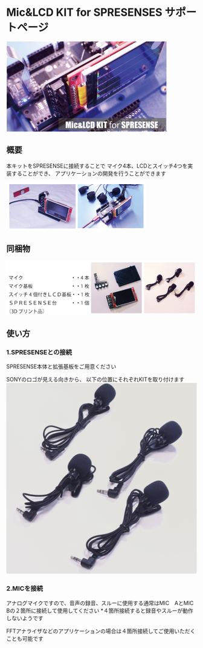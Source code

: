 # Mic&LCD KIT for SPRESENSES サポートページ
![photo](main.jpg)
## 概要
本キットをSPRESENSEに接続することで
マイク4本、LCDとスイッチ4つを実装することができ、
アプリケーションの開発を行うことができます

![photo](main2.jpg)

## 同梱物
![photo](sub.jpg)

## 使い方
### 1.SPRESENSEとの接続
SPRESENSE本体と拡張基板をご用意ください

SONYのロゴが見える向きから、
以下の位置にそれぞれKITを取り付けます
![join](mic.jpg)

### 2.MICを接続
アナログマイクですので、音声の録音、スルーに使用する通常はMIC　AとMIC Bの２箇所に接続して使用してください
*４箇所接続すると録音やスルーが動作しないようです

FFTアナライザなどのアプリケーションの場合は４箇所接続してご使用いただくことも可能です
